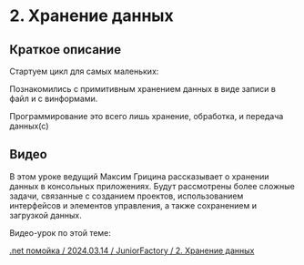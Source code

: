 ﻿# 2. Хранение данных

## Краткое описание

Стартуем цикл для самых маленьких:

Познакомились с примитивным хранением данных в виде записи в файл и с винформами. 

Программирование это всего лишь хранение, обработка, и передача данных(с)

## Видео

В этом уроке ведущий Максим Грицина рассказывает о хранении данных в консольных приложениях. 
Будут рассмотрены более сложные задачи, связанные с созданием проектов, использованием интерфейсов и элементов управления, а также сохранением и загрузкой данных.

Видео-урок по этой теме:

[.net помойка / 2024.03.14 / JuniorFactory / 2. Хранение данных](https://www.youtube.com/watch?v=L2q-32fki6A)
